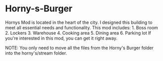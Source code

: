 # Horny-s-Burger
Hornys Mod is located in the heart of the city. I designed this building to meet all essential needs and functionality.  This mod includes:  1. Boss room 2. Lockers 3. Warehouse 4. Cooking area 5. Dining area 6. Parking lot  If you're interested in this mod, you can get it right away.


NOTE: You only need to move all the files from the Horny's Burger folder into the horny's/stream folder.
